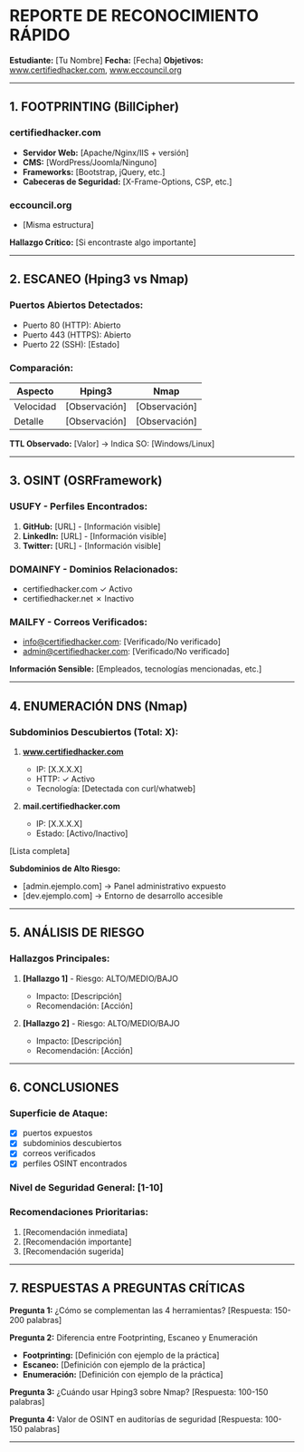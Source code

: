 
# REPORTE DE RECONOCIMIENTO RÁPIDO

**Estudiante:** [Tu Nombre]
**Fecha:** [Fecha]
**Objetivos:** www.certifiedhacker.com, www.eccouncil.org

---

## 1. FOOTPRINTING (BillCipher)

### certifiedhacker.com
- **Servidor Web:** [Apache/Nginx/IIS + versión]
- **CMS:** [WordPress/Joomla/Ninguno]
- **Frameworks:** [Bootstrap, jQuery, etc.]
- **Cabeceras de Seguridad:** [X-Frame-Options, CSP, etc.]

### eccouncil.org
- [Misma estructura]

**Hallazgo Crítico:** [Si encontraste algo importante]

---

## 2. ESCANEO (Hping3 vs Nmap)

### Puertos Abiertos Detectados:
- Puerto 80 (HTTP): Abierto
- Puerto 443 (HTTPS): Abierto
- Puerto 22 (SSH): [Estado]

### Comparación:
| Aspecto | Hping3 | Nmap |
|---------|--------|------|
| Velocidad | [Observación] | [Observación] |
| Detalle | [Observación] | [Observación] |

**TTL Observado:** [Valor] → Indica SO: [Windows/Linux]

---

## 3. OSINT (OSRFramework)

### USUFY - Perfiles Encontrados:
1. **GitHub:** [URL] - [Información visible]
2. **LinkedIn:** [URL] - [Información visible]
3. **Twitter:** [URL] - [Información visible]

### DOMAINFY - Dominios Relacionados:
- certifiedhacker.com ✓ Activo
- certifiedhacker.net ✗ Inactivo

### MAILFY - Correos Verificados:
- info@certifiedhacker.com: [Verificado/No verificado]
- admin@certifiedhacker.com: [Verificado/No verificado]

**Información Sensible:** [Empleados, tecnologías mencionadas, etc.]

---

## 4. ENUMERACIÓN DNS (Nmap)

### Subdominios Descubiertos (Total: X):
1. **www.certifiedhacker.com**
   - IP: [X.X.X.X]
   - HTTP: ✓ Activo
   - Tecnología: [Detectada con curl/whatweb]

2. **mail.certifiedhacker.com**
   - IP: [X.X.X.X]
   - Estado: [Activo/Inactivo]

[Lista completa]

**Subdominios de Alto Riesgo:**
- [admin.ejemplo.com] → Panel administrativo expuesto
- [dev.ejemplo.com] → Entorno de desarrollo accesible

---

## 5. ANÁLISIS DE RIESGO

### Hallazgos Principales:
1. **[Hallazgo 1]** - Riesgo: ALTO/MEDIO/BAJO
   - Impacto: [Descripción]
   - Recomendación: [Acción]

2. **[Hallazgo 2]** - Riesgo: ALTO/MEDIO/BAJO
   - Impacto: [Descripción]
   - Recomendación: [Acción]

---

## 6. CONCLUSIONES

### Superficie de Ataque:
- [X] puertos expuestos
- [X] subdominios descubiertos
- [X] correos verificados
- [X] perfiles OSINT encontrados

### Nivel de Seguridad General: [1-10]

### Recomendaciones Prioritarias:
1. [Recomendación inmediata]
2. [Recomendación importante]
3. [Recomendación sugerida]

---

## 7. RESPUESTAS A PREGUNTAS CRÍTICAS

**Pregunta 1:** ¿Cómo se complementan las 4 herramientas?
[Respuesta: 150-200 palabras]

**Pregunta 2:** Diferencia entre Footprinting, Escaneo y Enumeración
- **Footprinting:** [Definición con ejemplo de la práctica]
- **Escaneo:** [Definición con ejemplo de la práctica]
- **Enumeración:** [Definición con ejemplo de la práctica]

**Pregunta 3:** ¿Cuándo usar Hping3 sobre Nmap?
[Respuesta: 100-150 palabras]

**Pregunta 4:** Valor de OSINT en auditorías de seguridad
[Respuesta: 100-150 palabras]

---
